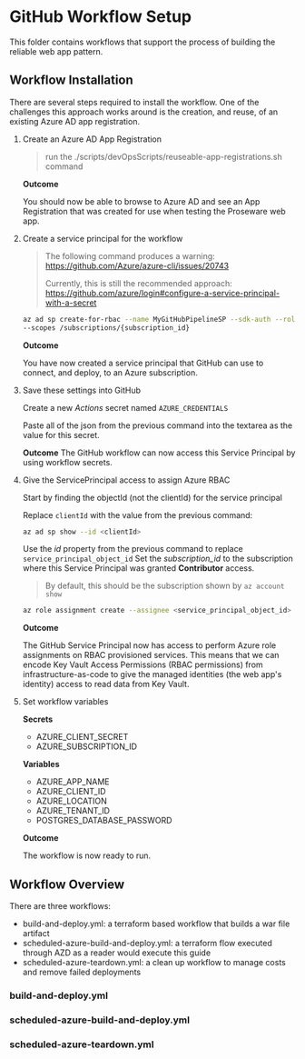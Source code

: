 # GitHub Workflow Setup
This folder contains workflows that support the process of building the reliable web app pattern.

## Workflow Installation
There are several steps required to install the workflow. One of the challenges this approach
works around is the creation, and reuse, of an existing Azure AD app registration.

1. Create an Azure AD App Registration

    > run the ./scripts/devOpsScripts/reuseable-app-registrations.sh command

    **Outcome**

    You should now be able to browse to Azure AD and see an App Registration that was created
    for use when testing the Proseware web app.

1. Create a service principal for the workflow

    <!-- TODO: Explore GH Federated Credentials to replace client-secret -->
    > The following command produces a warning:
    >     https://github.com/Azure/azure-cli/issues/20743
    > 
    > Currently, this is still the recommended approach:
    >     https://github.com/azure/login#configure-a-service-principal-with-a-secret

    ```bash
    az ad sp create-for-rbac --name MyGitHubPipelineSP --sdk-auth --role contributor \
    --scopes /subscriptions/{subscription_id}
    ```

    **Outcome**

    You have now created a service principal that GitHub can use to connect, and deploy, to an Azure subscription.

1. Save these settings into GitHub

    Create a new *Actions* secret named `AZURE_CREDENTIALS`

    Paste all of the json from the previous command into the textarea as the value for this secret.

    **Outcome**
    The GitHub workflow can now access this Service Principal by using workflow secrets.

1. Give the ServicePrincipal access to assign Azure RBAC

    Start by finding the objectId (not the clientId) for the service principal

    Replace `clientId` with the value from the previous command:
    ```bash
    az ad sp show --id <clientId>
    ```

    Use the *id* property from the previous command to replace `service_principal_object_id`
    Set the *subscription_id* to the subscription where this Service Principal was granted **Contributor** access.

    > By default, this should be the subscription shown by `az account show`

    ```bash
    az role assignment create --assignee <service_principal_object_id> --role "User Access Administrator" --scope /subscriptions/<subscription_id>
    ```

    **Outcome**

    The GitHub Service Principal now has access to perform Azure role assignments on RBAC provisioned services. This means that we can encode Key Vault Access Permissions (RBAC permissions) from infrastructure-as-code to give the managed identities (the web app's identity) access to read data from Key Vault.

1. Set workflow variables

    **Secrets**
    - AZURE_CLIENT_SECRET
    - AZURE_SUBSCRIPTION_ID

    **Variables**
    - AZURE_APP_NAME
    - AZURE_CLIENT_ID
    - AZURE_LOCATION
    - AZURE_TENANT_ID
    - POSTGRES_DATABASE_PASSWORD

    **Outcome**

    The workflow is now ready to run.

## Workflow Overview
There are three workflows:
- build-and-deploy.yml: a terraform based workflow that builds a war file artifact
- scheduled-azure-build-and-deploy.yml: a terraform flow executed through AZD as a reader would execute this guide
- scheduled-azure-teardown.yml: a clean up workflow to manage costs and remove failed deployments

### build-and-deploy.yml

### scheduled-azure-build-and-deploy.yml

### scheduled-azure-teardown.yml

